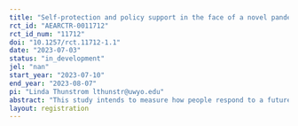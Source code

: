 ```yaml
---
title: "Self-protection and policy support in the face of a novel pandemic"
rct_id: "AEARCTR-0011712"
rct_id_num: "11712"
doi: "10.1257/rct.11712-1.1"
date: "2023-07-03"
status: "in_development"
jel: "nan"
start_year: "2023-07-10"
end_year: "2023-08-07"
pi: "Linda Thunstrom lthunstr@uwyo.edu"
abstract: "This study intends to measure how people respond to a future pandemic, depending on the characteristics of the pandemic (overall mortality risk and group at highest mortality risk -- children or elderly). Our participants get randomized into one of four versions of the pandemic. We measure people's intent to self-protect as well as their support for policies intended to control the spread of the pandemic. Further, we measure people's beliefs about the behavior and policy support of others, in order to capture beliefs about social norms. "
layout: registration
---
```


